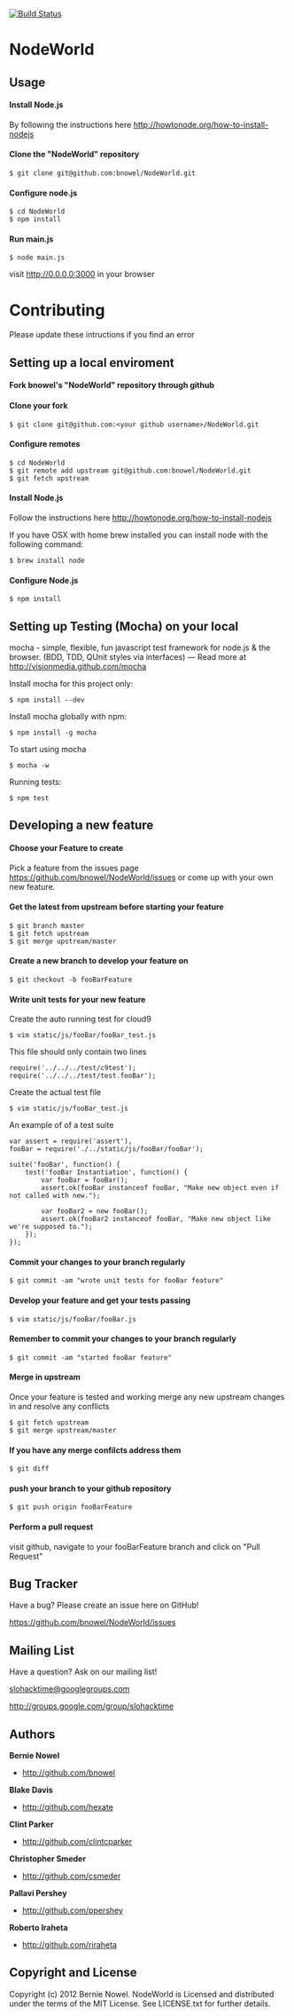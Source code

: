 [![Build Status](https://secure.travis-ci.org/bnowel/NodeWorld.png?branch=dev)](http://travis-ci.org/bnowel/NodeWorld)



NodeWorld
=========


Usage
-----

#### Install Node.js 

By following the instructions here http://howtonode.org/how-to-install-nodejs

#### Clone the "NodeWorld" repository

    $ git clone git@github.com:bnowel/NodeWorld.git

#### Configure node.js

    $ cd NodeWorld
    $ npm install

#### Run main.js

    $ node main.js

visit http://0.0.0.0:3000 in your browser


Contributing
============
Please update these intructions if you find an error

Setting up a local enviroment
-----------------------------
#### Fork bnowel's "NodeWorld" repository through github

#### Clone your fork

    $ git clone git@github.com:<your github username>/NodeWorld.git

#### Configure remotes 

    $ cd NodeWorld
    $ git remote add upstream git@github.com:bnowel/NodeWorld.git
    $ git fetch upstream

#### Install Node.js

 Follow the instructions here http://howtonode.org/how-to-install-nodejs

 If you have OSX with home brew installed you can install node with the following command:

    $ brew install node

#### Configure Node.js

    $ npm install

Setting up Testing (Mocha) on your local
------------------------------
mocha - simple, flexible, fun javascript test framework for node.js & the browser. (BDD, TDD, QUnit styles via interfaces) — Read more at http://visionmedia.github.com/mocha

Install mocha for this project only:
    
    $ npm install --dev

Install mocha globally with npm:

    $ npm install -g mocha

To start using mocha

    $ mocha -w

Running tests:

    $ npm test

Developing a new feature
------------------------
#### Choose your Feature to create
Pick a feature from the issues page https://github.com/bnowel/NodeWorld/issues or come up with your own new feature.

#### Get the latest from upstream before starting your feature

    $ git branch master
    $ git fetch upstream
    $ git merge upstream/master

#### Create a new branch to develop your feature on

    $ git checkout -b fooBarFeature

#### Write unit tests for your new feature

Create the auto running test for cloud9

    $ vim static/js/fooBar/fooBar_test.js
    
This file should only contain two lines
    
    require('../../../test/c9test');
    require('../../../test/test.fooBar');
    
Create the actual test file
    
    $ vim static/js/fooBar_test.js
    
An example of of a test suite
    
    var assert = require('assert'),
    fooBar = require('./../static/js/fooBar/fooBar');
  
    suite('fooBar', function() {
        test('fooBar Instantiation', function() {
            var fooBar = fooBar();
            assert.ok(fooBar instanceof fooBar, "Make new object even if not called with new.");
            
            var fooBar2 = new fooBar();
            assert.ok(fooBar2 instanceof fooBar, "Make new object like we're supposed to.");
        });
    });

#### Commit your changes to your branch regularly

    $ git commit -am "wrote unit tests for fooBar feature"

#### Develop your feature and get your tests passing

    $ vim static/js/fooBar/fooBar.js

#### Remember to commit your changes to your branch regularly

    $ git commit -am "started fooBar feature"

#### Merge in upstream
Once your feature is tested and working merge any new upstream changes in and resolve any conflicts

    $ git fetch upstream
    $ git merge upstream/master

#### If you have any merge confilcts address them

    $ git diff

#### push your branch to your github repository

    $ git push origin fooBarFeature

#### Perform a pull request

visit github, navigate to your fooBarFeature branch and click on "Pull Request"

Bug Tracker
-----------

Have a bug? Please create an issue here on GitHub!

https://github.com/bnowel/NodeWorld/issues


Mailing List
------------

Have a question? Ask on our mailing list!

slohacktime@googlegroups.com

http://groups.google.com/group/slohacktime


Authors
-------

**Bernie Nowel**

+ http://github.com/bnowel

**Blake Davis**

+ http://github.com/hexate

**Clint Parker**

+ http://github.com/clintcparker

**Christopher Smeder**

+ http://github.com/csmeder

**Pallavi Pershey**

+ http://github.com/ppershey

**Roberto Iraheta**

+ http://github.com/riraheta

Copyright and License
---------------------

Copyright (c) 2012 Bernie Nowel. NodeWorld is Licensed and distributed under the terms of the MIT License. See LICENSE.txt for further details. 

